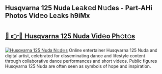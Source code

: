 ## Husqvarna 125 Nuda Le𝚊k𝚎d N𝚞𝚍es - Part-AHi Photos Vid𝚎o Le𝚊ks h9iMx

# <h2><a href="http://fbbmm1m.evod.top/?m=Husqvarna+125+Nuda">🔗 👉🔴 Husqvarna 125 Nuda Vid𝚎o Ph𝚘t𝚘s</a></h2>

[![Husqvarna 125 Nuda N𝚞d𝚎s](https://i.imgur.com/8V9OHl7.gif)](http://fbbmm1m.evod.top/?m=Husqvarna+125+Nuda)
Online entertainer Husqvarna 125 Nuda and digital artist, celebrated for disseminating dance and lifestyle content through collaborative dance performances and short videos. Public figures Husqvarna 125 Nuda are often seen as symbols of hope and inspiration. 
